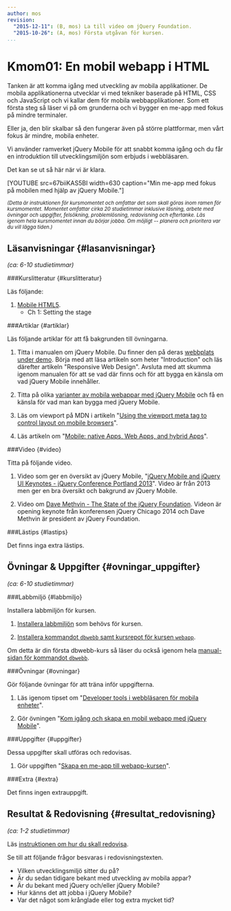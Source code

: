 ```yaml
---
author: mos
revision:
  "2015-12-11": (B, mos) La till video om jQuery Foundation.
  "2015-10-26": (A, mos) Första utgåvan för kursen.
...
```

Kmom01: En mobil webapp i HTML
==================================

Tanken är att komma igång med utveckling av mobila applikationer. De mobila applikationerna utvecklar vi med tekniker baserade på HTML, CSS och JavaScript och vi kallar dem för mobila webbapplikationer. Som ett första steg så läser vi på om grunderna och vi bygger en me-app med fokus på mindre terminaler.

Eller ja, den blir skalbar så den fungerar även på större plattformar, men vårt fokus är mindre, mobila enheter.

Vi använder ramverket jQuery Mobile för att snabbt komma igång och du får en introduktion till utvecklingsmiljön som erbjuds i webbläsaren.

<!--more-->

Det kan se ut så här när vi är klara.

[YOUTUBE src=67biiKAS5BI width=630 caption="Min me-app med fokus på mobilen med hjälp av jQuery Mobile."]



<small>*(Detta är instruktionen för kursmomentet och omfattar det som skall göras inom ramen för kursmomentet. Momentet omfattar cirka 20 studietimmar inklusive läsning, arbete med övningar och uppgifter, felsökning, problemlösning, redovisning och eftertanke. Läs igenom hela kursmomentet innan du börjar jobba. Om möjligt -- planera och prioritera var du vill lägga tiden.)*</small>



Läsanvisningar  {#lasanvisningar}
---------------------------------

*(ca: 6-10 studietimmar)*


###Kurslitteratur  {#kurslitteratur}

Läs följande:

1. [Mobile HTML5](kunskap/boken-mobile-html5).
    * Ch 1: Setting the stage



###Artiklar {#artiklar}

Läs följande artiklar för att få bakgrunden till övningarna.

1. Titta i manualen om jQuery Mobile. Du finner den på deras [webbplats under demo](http://demos.jquerymobile.com/). Börja med att läsa artikeln som heter "Introduction" och läs därefter artikeln "Responsive Web Design". Avsluta med att skumma igenom manualen för att se vad där finns och för att bygga en känsla om vad jQuery Mobile innehåller.

1. Titta på olika [varianter av mobila webappar med jQuery Mobile](http://jquerymobile.com/resources/) och få en känsla för vad man kan bygga med jQuery Mobile.

1. Läs om viewport på MDN i artikeln "[Using the viewport meta tag to control layout on mobile browsers](https://developer.mozilla.org/en-US/docs/Mozilla/Mobile/Viewport_meta_tag)".

1. Läs artikeln om "[Mobile: native Apps, Web Apps, and hybrid Apps](http://www.nngroup.com/articles/mobile-native-apps/)".



###Video  {#video}

Titta på följande video.

1. Video som ger en översikt av jQuery Mobile, "[jQuery Mobile and jQuery UI Keynotes - jQuery Conference Portland 2013](https://www.youtube.com/watch?v=JcHJtBAnGpE)". Video är från 2013 men ger en bra översikt och bakgrund av jQuery Mobile.

1. Video om [Dave Methvin - The State of the jQuery Foundation](https://www.youtube.com/watch?v=vpooxtxaW2U&list=PL-0yjdC10QYpmXI3l-PGK1od4kTWOjm_A). Videon är opening keynote från konferensen jQuery Chicago 2014 och Dave Methvin är president av jQuery Foundation.



###Lästips {#lastips}

Det finns inga extra lästips.




Övningar & Uppgifter  {#ovningar_uppgifter}
-------------------------------------------

*(ca: 6-10 studietimmar)*



###Labbmiljö {#labbmiljo}

Installera labbmiljön för kursen.

1. [Installera labbmiljön](webapp/labbmiljo) som behövs för kursen.

1. [Installera kommandot `dbwebb`  samt kursrepot för kursen `webapp`](dbwebb-cli/clone).

Om detta är din första dbwebb-kurs så läser du också igenom hela [manual-sidan för kommandot `dbwebb`](dbwebb-cli).



###Övningar {#ovningar}

Gör följande övningar för att träna inför uppgifterna.


1. Läs igenom tipset om "[Developer tools i webbläsaren för mobila enheter](coachen/developer-tools-i-webblasaren-for-mobila-enheter)".

1. Gör övningen "[Kom igång och skapa en mobil webapp med jQuery Mobile](kunskap/kom-igang-och-skapa-en-mobil-webapp-med-jquery-mobile)".



###Uppgifter {#uppgifter}

Dessa uppgifter skall utföras och redovisas.

1. Gör uppgiften "[Skapa en me-app till webapp-kursen](uppgift/skapa-en-me-app-till-webapp-kursen)".



###Extra {#extra}

Det finns ingen extrauppgift.



Resultat & Redovisning  {#resultat_redovisning}
-----------------------------------------------

*(ca: 1-2 studietimmar)*

Läs [instruktionen om hur du skall redovisa](webapp/redovisa).

Se till att följande frågor besvaras i redovisningstexten.

* Vilken utvecklingsmiljö sitter du på?
* Är du sedan tidigare bekant med utveckling av mobila appar?
* Är du bekant med jQuery och/eller jQuery Mobile?
* Hur känns det att jobba i jQuery Mobile?
* Var det något som krånglade eller tog extra mycket tid?




